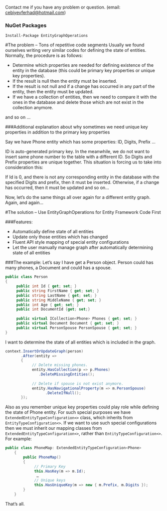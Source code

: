 Contact me if you have any problem or question. (email: cebiyevferhad@hotmail.com)

### NuGet Packages

```
Install-Package EntityGraphOperations
```

#The problem – Tons of repetitive code segments
Usually we found ourselves writing very similar codes for defining the state of entities.  Normally, the procedure is as follows:

-	Determine which properties are needed for defining existence of the entity in the database (this could be primary key properties or unique key properties).
-	If the result is null then the entity must be inserted.
-	If the result is not null and if a change has occurred in any part of the entity, then the entity must be updated.
-	If we have a collection of entities, then we need to compare it with the ones in the database and delete those which are not exist in the collection anymore.

and so on …

###Additional explanation about why sometimes we need unique key properties in addition to the primary key properties

Say we have Phone entity which has some properties: 
     ID,
     Digits, 
     Prefix
     …

ID is auto-generated primary key. In the meanwhile, we do not want to insert same phone number to the table with a different ID. So Digits and Prefix properties are unique together. This situation is forcing us to take into consideration this:

If Id is 0, and there is not any corresponding entity in the database with the specified Digits and prefix, then it must be inserted. Otherwise, if a change has occurred, then it must be updated and so on…

Now, let’s do the same things all over again for a different entity graph. Again, and again… 

#The solution – Use EntityGraphOperations for Entity Framework Code First

###Features:
-	Automatically define state of all entities 
-	Update only those entities which has changed
-	Fluent API style mapping of special entity configurations
-	Let the user manually manage graph after automatically determining state of all entities

###The example:
Let’s say I have get a Person object. Person could has many phones, a Document and could has a spouse.
    
```csharp
public class Person
{
     public int Id { get; set; }
     public string FirstName { get; set; }
     public string LastName { get; set; }
     public string MiddleName { get; set; }
     public int Age { get; set; }
     public int DocumentId {get; set;}
   
     public virtual ICollection<Phone> Phones { get; set; }
     public virtual Document Document { get; set; }
     public virtual PersonSpouse PersonSpouse { get; set; }
}
  ```

I want to determine the state of all entities which is included in the graph. 
```csharp
context.InsertOrUpdateGraph(person)
       .After(entity =>
       {
            // Delete missing phones.
            entity.HasCollection(p => p.Phones)
               .DeleteMissingEntities();
               
            // Delete if spouse is not exist anymore.
            entity.HasNavigationalProperty(m => m.PersonSpouse)
                  .DeleteIfNull();
       });
```
 Also as you remember  unique key properties could play role while defining the state of Phone entity. For such special purposes we have `ExtendedEntityTypeConfiguration<>` class, which inherits from `EntityTypeConfiguration<>`. If we want to use such special configurations then we must inherit our mapping classes from `ExtendedEntityTypeConfiguration<>`, rather than `EntityTypeConfiguration<>`. For example:

```csharp
public class PhoneMap: ExtendedEntityTypeConfiguration<Phone>
    {
        public PhoneMap()
        {
             // Primary Key
             this.HasKey(m => m.Id);
              …
             // Unique keys
             this.HasUniqueKey(m => new { m.Prefix, m.Digits });
        }
    }
```
That’s all.
